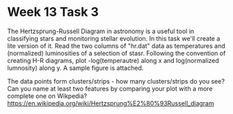 # Week 13 Task 3

The Hertzsprung-Russell Diagram in astronomy is a useful tool in classifying stars and monitoring stellar evolution. In this task we'll create a lite version of it. Read the two columns of "hr.dat" data as temperatures and (normalized) luminosities of a selection of stasr. Following the convention of creating H-R diagrams, plot -log(temperautre) along x and log(normalized lumnosity) along y. A sample figure is attached.

The data points form clusters/strips - how many clusters/strips do you see? Can you name at least two features by comparing your plot with a more complete one on Wikpedia?
https://en.wikipedia.org/wiki/Hertzsprung%E2%80%93Russell_diagram
